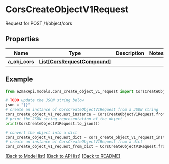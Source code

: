 # CorsCreateObjectV1Request

Request for POST /1/object/cors

## Properties

Name | Type | Description | Notes
------------ | ------------- | ------------- | -------------
**a_obj_cors** | [**List[CorsRequestCompound]**](CorsRequestCompound.md) |  | 

## Example

```python
from eZmaxApi.models.cors_create_object_v1_request import CorsCreateObjectV1Request

# TODO update the JSON string below
json = "{}"
# create an instance of CorsCreateObjectV1Request from a JSON string
cors_create_object_v1_request_instance = CorsCreateObjectV1Request.from_json(json)
# print the JSON string representation of the object
print(CorsCreateObjectV1Request.to_json())

# convert the object into a dict
cors_create_object_v1_request_dict = cors_create_object_v1_request_instance.to_dict()
# create an instance of CorsCreateObjectV1Request from a dict
cors_create_object_v1_request_from_dict = CorsCreateObjectV1Request.from_dict(cors_create_object_v1_request_dict)
```
[[Back to Model list]](../README.md#documentation-for-models) [[Back to API list]](../README.md#documentation-for-api-endpoints) [[Back to README]](../README.md)


